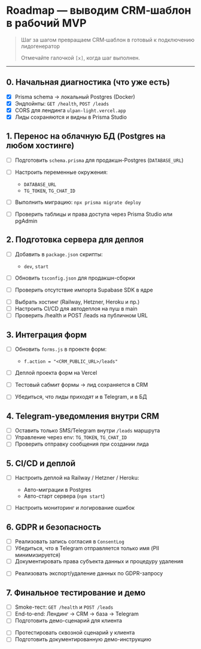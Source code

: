 # Roadmap — выводим **CRM‑шаблон** в рабочий MVP

> Шаг за шагом превращаем CRM‑шаблон в готовый к подключению лидогенератор
>
> Отмечайте галочкой `[x]`, когда шаг выполнен.

---

## 0. Начальная диагностика (что уже есть)

* [x] Prisma schema → локальный Postgres (Docker)
* [x] Эндпойнты: `GET /health`, `POST /leads`
* [x] CORS для лендинга `ulpan-light.vercel.app`
* [x] Лиды сохраняются и видны в Prisma Studio

## 1. Перенос на облачную БД (Postgres на любом хостинге)

* [ ] Подготовить `schema.prisma` для продакшн-Postgres (`DATABASE_URL`)
* [ ] Настроить переменные окружения:

  * `DATABASE_URL`
  * `TG_TOKEN`, `TG_CHAT_ID`
* [ ] Выполнить миграцию: `npx prisma migrate deploy`
* [ ] Проверить таблицы и права доступа через Prisma Studio или pgAdmin

## 2. Подготовка сервера для деплоя

* [ ] Добавить в `package.json` скрипты:

  * `dev`, `start`
* [ ] Обновить `tsconfig.json` для продакшн-сборки
* [ ] Проверить отсутствие импорта Supabase SDK в ядре
- [ ] Выбрать хостинг (Railway, Hetzner, Heroku и пр.)
- [ ] Настроить CI/CD для автодеплоя на пуш в main
- [ ] Проверить /health и POST /leads на публичном URL

## 3. Интеграция форм

* [ ] Обновить `forms.js` в проекте форм:

  * `f.action = "<CRM_PUBLIC_URL>/leads"`
* [ ] Деплой проекта форм на Vercel
* [ ] Тестовый сабмит формы → лид сохраняется в CRM
- [ ] Убедиться, что лиды приходят и в Telegram, и в БД

## 4. Telegram-уведомления внутри CRM

* [ ] Оставить только SMS/Telegram внутри `/leads` маршрута
* [ ] Управление через env: `TG_TOKEN`, `TG_CHAT_ID`
* [ ] Проверить отправку сообщения при создании лида

## 5. CI/CD и деплой

* [ ] Настроить деплой на Railway / Hetzner / Heroku:

  * Авто-миграции в Postgres
  * Авто-старт сервера (`npm start`)
* [ ] Настроить мониторинг и логирование ошибок

## 6. GDPR и безопасность

* [ ] Реализовать запись согласия в `ConsentLog`
* [ ] Убедиться, что в Telegram отправляется только имя (PII минимизируется)
* [ ] Документировать права субъекта данных и процедуру удаления
- [ ] Реализовать экспорт/удаление данных по GDPR-запросу

## 7. Финальное тестирование и демо

* [ ] Smoke-тест: `GET /health` и `POST /leads`
* [ ] End-to-end: Лендинг → CRM → база → Telegram
* [ ] Подготовить демо-сценарий для клиента
- [ ] Протестировать сквозной сценарий у клиента
- [ ] Подготовить документированную демо-инструкцию
